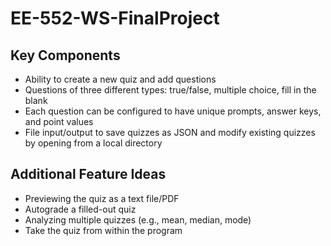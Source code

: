 # EE-552-WS-FinalProject

## Key Components
* Ability to create a new quiz and add questions
* Questions of three different types: true/false, multiple choice, fill in the blank
* Each question can be configured to have unique prompts, answer keys, and point values
* File input/output to save quizzes as JSON and modify existing quizzes by opening from a local directory


## Additional Feature Ideas
* Previewing the quiz as a text file/PDF
* Autograde a filled-out quiz
* Analyzing multiple quizzes (e.g., mean, median, mode)
* Take the quiz from within the program
